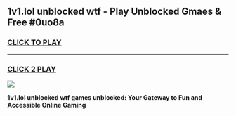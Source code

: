 
## 1v1.lol unblocked wtf - Play Unblocked Gmaes & Free #0uo8a
<h3>
<a href="https://premium.freeplayer.one?title=1v1.lol_unblocked_wtf&ref=03M">CLICK TO PLAY</a></h3>
<hr>

<h3>
<a href="https://premium.freeplayer.one?title=1v1.lol_unblocked_wtf&ref=03M">CLICK 2 PLAY</a>
  
</h3>

<a href="https://premium.freeplayer.one?title=1v1.lol_unblocked_wtf&ref=03M"><img src="https://clearcache.store/games.png"></a>


**1v1.lol unblocked wtf games unblocked: Your Gateway to Fun and Accessible Online Gaming**
